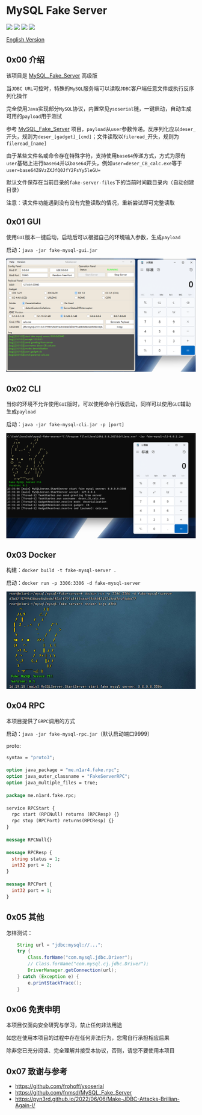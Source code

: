# MySQL Fake Server

![](https://img.shields.io/badge/build-passing-brightgreen)
![](https://img.shields.io/badge/build-Java%208-orange)
![](https://img.shields.io/github/downloads/4ra1n/mysql-fake-server/total)
![](https://img.shields.io/github/v/release/4ra1n/mysql-fake-server)

[English Version](doc/README.md)

## 0x00 介绍

该项目是 [MySQL_Fake_Server](https://github.com/fnmsd/MySQL_Fake_Server) 高级版

当`JDBC URL`可控时，特殊的`MySQL`服务端可以读取`JDBC`客户端任意文件或执行反序列化操作

完全使用`Java`实现部分`MySQL`协议，内置常见`ysoserial`链，一键启动，自动生成可用的`payload`用于测试

参考 [MySQL_Fake_Server](https://github.com/fnmsd/MySQL_Fake_Server) 项目，`payload`从`user`参数传递。反序列化应以`deser_`开头，规则为`deser_[gadget]_[cmd]`；文件读取以`fileread_`开头，规则为`fileread_[name]`

由于某些文件名或命令存在特殊字符，支持使用`base64`传递方式，方式为原有`user`基础上进行`base64`并以`base64`开头，例如`user=deser_CB_calc.exe`等于`user=base64ZGVzZXJfQ0JfY2FsYy5leGU=`

默认文件保存在当前目录的`fake-server-files`下的当前时间戳目录内（自动创建目录）

注意：读文件功能遇到没有没有完整读取的情况，重新尝试即可完整读取

## 0x01 GUI

使用`GUI`版本一键启动，启动后可以根据自己的环境输入参数，生成`payload`

启动：`java -jar fake-mysql-gui.jar`

![](img/001.png)

## 0x02 CLI

当你的环境不允许使用`GUI`版时，可以使用命令行版启动，同样可以使用`GUI`辅助生成`payload`

启动：`java -jar fake-mysql-cli.jar -p [port]`

![](img/002.png)

## 0x03 Docker

构建：`docker build -t fake-mysql-server .`

启动：`docker run -p 3306:3306 -d fake-mysql-server`

![](img/003.png)

## 0x04 RPC

本项目提供了`GRPC`调用的方式

启动：`java -jar fake-mysql-rpc.jar`（默认启动端口9999）

proto:

```protobuf
syntax = "proto3";

option java_package = "me.n1ar4.fake.rpc";
option java_outer_classname = "FakeServerRPC";
option java_multiple_files = true;

package me.n1ar4.fake.rpc;

service RPCStart {
  rpc start (RPCNull) returns (RPCResp) {}
  rpc stop (RPCPort) returns(RPCResp) {}
}

message RPCNull{}

message RPCResp {
  string status = 1;
  int32 port = 2;
}

message RPCPort {
  int32 port = 1;
}
```

## 0x05 其他

怎样测试：

```java
    String url = "jdbc:mysql://...";
    try {
        Class.forName("com.mysql.jdbc.Driver");
        // Class.forName("com.mysql.cj.jdbc.Driver");
        DriverManager.getConnection(url);
    } catch (Exception e) {
        e.printStackTrace();
    }
```

## 0x06 免责申明

本项目仅面向安全研究与学习，禁止任何非法用途

如您在使用本项目的过程中存在任何非法行为，您需自行承担相应后果

除非您已充分阅读、完全理解并接受本协议，否则，请您不要使用本项目

## 0x07 致谢与参考

- https://github.com/frohoff/ysoserial
- https://github.com/fnmsd/MySQL_Fake_Server
- https://pyn3rd.github.io/2022/06/06/Make-JDBC-Attacks-Brillian-Again-I/
